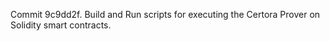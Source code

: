 Commit 9c9dd2f.                    Build and Run scripts for executing the Certora Prover on Solidity smart contracts.